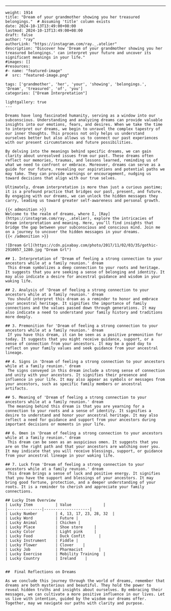---
    weight: 1914
    title: "Dream of your grandmother showing you her treasured belongings."  # Assuming 'title' column exists
    date: 2024-10-13T13:49:00+08:00
    lastmod: 2024-10-13T13:49:00+08:00
    draft: false
    author: "ray"
    authorLink: "https://instagram.com/ray._.atelier"
    description: "Discover how 'Dream of your grandmother showing you her treasured belongings.' can interpret your future and uncover its significant meanings in your life."
    #images: []
    #resources:
    #- name: "featured-image"
    #  src: "featured-image.png"
    
    tags: ['grandmother', 'her', 'your', 'showing', 'belongings.', 'Dream', 'treasured', 'of', 'you']
    categories: ["Dream Interpretation"]
    
    lightgallery: true
    ---
    
    Dreams have long fascinated humanity, serving as a window into our subconscious. Understanding and analyzing dreams can provide valuable insights into our emotions, fears, and desires. When we take the time to interpret our dreams, we begin to unravel the complex tapestry of our inner thoughts. This process not only helps us understand ourselves better but also allows us to connect our past experiences with our present circumstances and future possibilities.
    
    By delving into the meanings behind specific dreams, we can gain clarity about unresolved issues from our past. These dreams often reflect our memories, traumas, and lessons learned, reminding us of what we need to confront or embrace. Moreover, dreams can serve as a guide for our future, revealing our aspirations and potential paths we may take. They can provide warnings or encouragement, nudging us toward decisions that align with our true selves.
    
    Ultimately, dream interpretation is more than just a curious pastime; it is a profound practice that bridges our past, present, and future. By engaging with our dreams, we can unlock the hidden messages they carry, leading us toward greater self-awareness and personal growth.
    
    {{< admonition >}}
    Welcome to the realm of dreams, where I, [Ray](https://instagram.com/ray._.atelier), explore the intricacies of dream interpretation and meaning. Here, you’ll find insights that bridge the gap between your subconscious and conscious mind. Join me on a journey to uncover the hidden messages in your dreams.
    {{< /admonition >}}
    
    ![Dream Grl](https://cdn.pixabay.com/photo/2017/11/02/03/35/gothic-2910057_1280.jpg "Dream Grl")
    
    ## 1. Interpretation of 'Dream of feeling a strong connection to your ancestors while at a family reunion.' dream
     This dream symbolizes a deep connection to your roots and heritage. It suggests that you are seeking a sense of belonging and identity. It may also indicate a desire for ancestral guidance and wisdom in your waking life.
    
    ## 2. Analysis of 'Dream of feeling a strong connection to your ancestors while at a family reunion.' dream
     You should interpret this dream as a reminder to honor and embrace your ancestral heritage. It signifies the importance of family connections and the values passed down through generations. It may also indicate a need to understand your family history and traditions more deeply.
    
    ## 3. Premonition for 'Dream of feeling a strong connection to your ancestors while at a family reunion.' dream
     If you have this dream, it can be seen as a positive premonition for today. It suggests that you might receive guidance, support, or a sense of connection from your ancestors. It may be a good day to reflect on your family values and seek guidance from your ancestral lineage.
    
    ## 4. Signs in 'Dream of feeling a strong connection to your ancestors while at a family reunion.' dream
     The signs conveyed in this dream include a strong sense of connection and unity with your ancestors. It signifies their presence and influence in your life. It may also appear as symbols or messages from your ancestors, such as specific family members or ancestral artifacts.
    
    ## 5. Meaning of 'Dream of feeling a strong connection to your ancestors while at a family reunion.' dream
     The meaning behind this dream is that you are yearning for a connection to your roots and a sense of identity. It signifies a desire to understand and honor your ancestral heritage. It may also reflect a need for guidance and support from your ancestors during important decisions or moments in your life.
    
    ## 6. Omen in 'Dream of feeling a strong connection to your ancestors while at a family reunion.' dream
     This dream can be seen as an auspicious omen. It suggests that you are on the right path and that your ancestors are watching over you. It may indicate that you will receive blessings, support, or guidance from your ancestral lineage in your waking life.
    
    ## 7. Luck from 'Dream of feeling a strong connection to your ancestors while at a family reunion.' dream
     This dream brings a sense of luck and positive energy. It signifies that you have the support and blessings of your ancestors. It may bring good fortune, protection, and a deeper understanding of your roots. It is a reminder to cherish and appreciate your family connections.
    
    ## Lucky Item Overview
    | Lucky Item          | Value              |
    |---------------|--------------------|
    | Lucky Number        | 4, 13, 17, 23, 28, 32  |
    | Lucky Word          | Future |
    | Lucky Animal        | Chicken |
    | Lucky Place         | Shoe store     |
    | Lucky Color         | Light pink     |
    | Lucky Food          | Duck Confit      |
    | Lucky Instrument    | Fiddle |
    | Lucky Flower        | Clover    |
    | Lucky Job           | Pharmacist       |
    | Lucky Exercise      | Mobility Training  |
    | Lucky Country       | Ireland    |
    
    
    ##  Final Reflections on Dreams
    
    As we conclude this journey through the world of dreams, remember that dreams are both mysterious and beautiful. They hold the power to reveal hidden truths and insights about ourselves. By embracing their messages, we can cultivate a more positive influence in our lives. Let us live with intention, guided by the wisdom our dreams offer. Together, may we navigate our paths with clarity and purpose.
    
